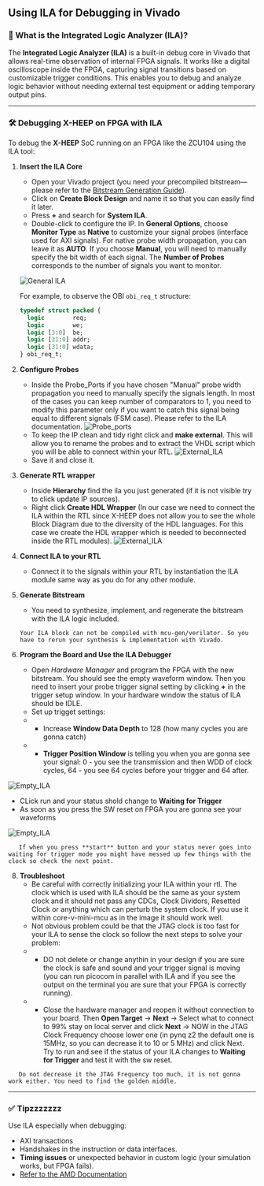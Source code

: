 ## Using ILA for Debugging in Vivado

### 🧠 What is the Integrated Logic Analyzer (ILA)?

The **Integrated Logic Analyzer (ILA)** is a built-in debug core in Vivado that allows real-time observation of internal FPGA signals. It works like a digital oscilloscope inside the FPGA, capturing signal transitions based on customizable trigger conditions. This enables you to debug and analyze logic behavior without needing external test equipment or adding temporary output pins.

---

### 🛠️ Debugging X-HEEP on FPGA with ILA

To debug the **X-HEEP** SoC running on an FPGA like the ZCU104 using the ILA tool:

1. **Insert the ILA Core**

   - Open your Vivado project (you need your precompiled bitstream—please refer to the [Bitstream Generation Guide](./../RunOnFPGA.md)).
   - Click on **Create Block Design** and name it so that you can easily find it later.
   - Press **+** and search for **System ILA**.
   - Double-click to configure the IP. In **General Options**, choose **Monitor Type** as **Native** to customize your signal probes (interface used for AXI signals). For native probe width propagation, you can leave it as **AUTO**. If you choose **Manual**, you will need to manually specify the bit width of each signal. The **Number of Probes** corresponds to the number of signals you want to monitor. 
   
   ![General ILA](../images/ila_guide/General_Options_ILA.png)
   
   For example, to observe the OBI `obi_req_t` structure:

   ```systemverilog
   typedef struct packed {
     logic        req;
     logic        we;
     logic [3:0]  be;
     logic [31:0] addr;
     logic [31:0] wdata;
   } obi_req_t;
   ```

2. **Configure Probes**
   - Inside the Probe_Ports if you have chosen "Manual" probe width propagation you need to manually specify the signals length. In most of the cases you can keep number of comparators to 1, you need  to modify this parameter only if you want to catch this signal being equal to different signals (FSM case). Please refer to the ILA documentation.
   ![Probe_ports](../images/ila_guide/Probe_Ports.png)
   - To keep the IP clean and tidy right click and **make external**. This will allow you to rename the probes and to extract the VHDL script which you will be able to connect within your RTL.
   ![External_ILA](../images/ila_guide/External_ILA.png)
   - Save it and close it.

4. **Generate RTL wrapper**
   - Inside **Hierarchy** find the ila you just generated (if it is not visible try to click update IP sources).
   - Right click **Create HDL Wrapper**  (In our case we need to connect the ILA within the RTL since X-HEEP does not allow you to see the whole Block Diagram due to the diversity of the HDL languages. For this case we create the HDL wrapper which is needed to beconnected inside the RTL modules).
   ![External_ILA](../images/ila_guide/ILA_verilog.png)

5. **Connect ILA to your RTL**
   - Connect it to the signals within your RTL by instantiation the ILA module same way as you do for any other module.

6. **Generate Bitstream**
   - You need to synthesize, implement, and regenerate the bitstream with the ILA logic included.
   ```{note}
   Your ILA block can not be compiled with mcu-gen/verilator. So you have to rerun your synthesis & implementation with Vivado.
   ```

7. **Program the Board and Use the ILA Debugger**
   - Open *Hardware Manager* and program the FPGA with the new bitstream.
   You should see the empty waveform window. Then you need to insert your probe trigger signal setting by clicking **+** in the trigger setup window. In your hardware window the status of ILA should be IDLE.
   - Set up trigget settings:
   - - Increase **Window Data Depth** to 128 (how many cycles you are gonna catch)
   - - **Trigger Position Window** is telling you when you are gonna see your signal: 0 - you see the transmission and then WDD of clock cycles, 64 - you see 64 cycles before your trigger and 64 after.
   
![Empty_ILA](../images/ila_guide/empty_ILA.png)
   - CLick run and your status shold change to **Waiting for Trigger**
   - As soon as you press the SW reset on FPGA you are gonna see your waveforms

![Empty_ILA](../images/ila_guide/waveforms_ILA.png)
```{note}
   If when you press **start** button and your status never goes into waiting for trigger mode you might have messed up few things with the clock so check the next point.   
```
8. **Troubleshoot**
   - Be careful with correctly initializing your ILA within your rtl. The clock which is used with ILA should be the same as your system clock and it should not pass any CDCs, Clock Dividors, Resetted Clock or anything which can perturb the system clock. If you use it within core-v-mini-mcu as in the image it should work well.
   - Not obvious problem could be that the JTAG clock is too fast for your ILA to sense the clock so follow the next steps to solve your problem:
   - - DO not delete or change anythin in your design if you are sure the clock is safe and sound and your trigger signal is moving (you can run picocom in parallel with ILA and if you see the output on the terminal you are sure that your FPGA is correctly running).
   - - Close the hardware manager and reopen it without connection to your board. Then **Open Target** -> **Next** -> Select what to connect to 99%  stay on local server and click **Next** -> NOW in the JTAG Clock Frequency choose lower one (in pynq z2 the default one is 15MHz, so you can decrease it to 10 or 5 MHz) and click Next. Try to run and see if the status of your ILA changes to **Waiting for Trigger** and test it with the sw reset.  
```{Warning}
   Do not decrease it the JTAG Frequency too much, it is not gonna work either. You need to find the golden middle.
```
---

### ✅ Tipzzzzzzz

Use ILA especially when debugging:
- AXI transactions
- Handshakes in the instruction or data interfaces.
- **Timing issues** or unexpected behavior in custom logic (your simulation works, but FPGA fails).
- [Refer to the AMD Documentation](https://docs.amd.com/r/en-US/ug936-vivado-tutorial-programming-debugging/Using-the-Vivado-Integrated-Logic-Analyzer)


